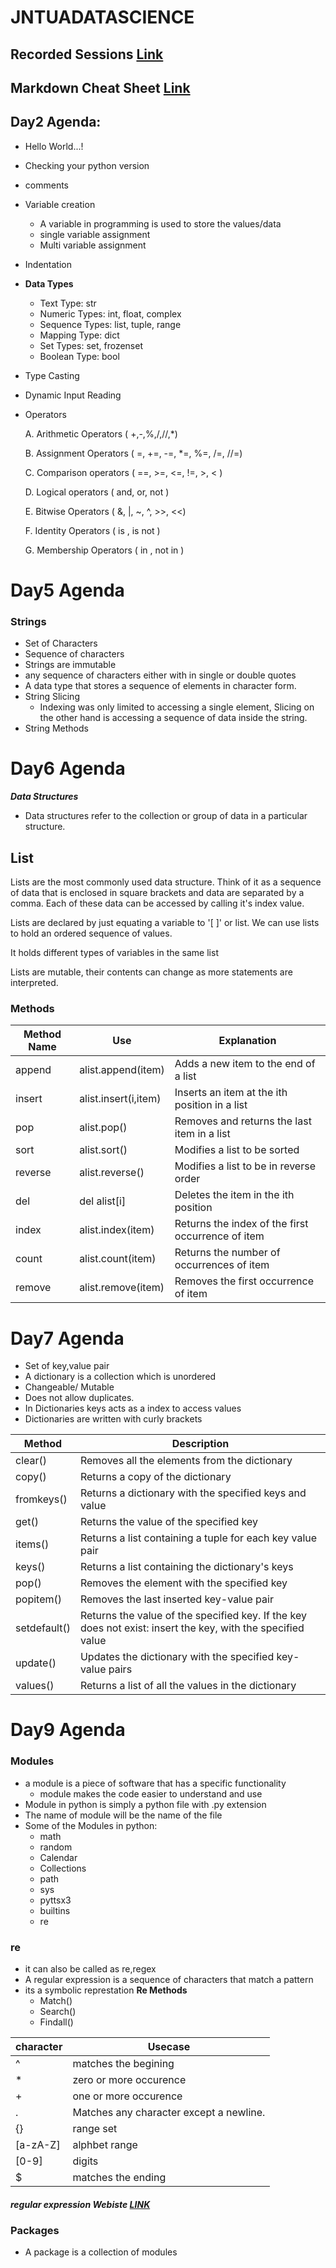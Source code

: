 # JNTUADATASCIENCE

## Recorded Sessions [Link](https://docs.google.com/spreadsheets/d/1A7VKQQ1u7MiTd6D38txwhca7kd_jtifWrZSSRyQGMCQ/edit?usp=sharing)

## Markdown Cheat Sheet [Link](https://www.markdownguide.org/cheat-sheet/)

## Day2 Agenda:
- Hello World...!
- Checking your python version 
- comments
- Variable  creation
    - A variable in programming is used to store the values/data
    - single variable assignment
    - Multi variable assignment
- Indentation
- **Data Types**
    - Text Type:	str
    - Numeric Types:	int, float, complex
    - Sequence Types:	list, tuple, range
    - Mapping Type:	dict
    - Set Types:	set, frozenset
    - Boolean Type:	bool

- Type Casting
- Dynamic Input Reading
- Operators

    A. Arithmetic Operators ( +,-,%,/,//,*)

    B. Assignment Operators ( =, +=, -=, *=, %=, /=, //=)

    C. Comparison operators ( ==, >=, <=, !=, >, < )

    D. Logical operators ( and, or, not )

    E. Bitwise Operators ( &, |, ~, ^, >>, <<)

    F. Identity Operators ( is , is not )

    G. Membership Operators ( in , not in )


# Day5 Agenda

### Strings
- Set of Characters
- Sequence of characters
- Strings are immutable
- any sequence of characters either with in single or double quotes
- A data type that stores a sequence of elements in character form.
- String Slicing
    - Indexing was only limited to accessing a single element, Slicing on the other hand is accessing a sequence of data inside the string.
- String Methods


# Day6 Agenda

***Data Structures***
- Data structures refer to the collection or group of data in a particular structure.

## List

Lists are the most commonly used data structure. Think of it as a sequence of data that is enclosed in square brackets and data are separated by a comma. Each of these data can be accessed by calling it's index value.

Lists are declared by just equating a variable to '[ ]' or list. We can use lists to hold an ordered sequence of values.

It holds different types of variables in the same list

Lists are mutable, their contents can change as more statements are interpreted.
 
### Methods

| Method Name | Use | Explanation |
|----|---|--|
| append | alist.append(item) | Adds a new item to the end of a list |
| insert	| alist.insert(i,item) |	Inserts an item at the ith position in a list |
|pop	|alist.pop()	|Removes and returns the last item in a list|
|sort|	alist.sort()|	Modifies a list to be sorted|
|reverse|	alist.reverse()|	Modifies a list to be in reverse order|
|del|	del alist[i]|	Deletes the item in the ith position|
|index|	alist.index(item)|	Returns the index of the first occurrence of item|
|count|	alist.count(item)|	Returns the number of occurrences of item|
|remove|	alist.remove(item)|	Removes the first occurrence of item|



# Day7 Agenda

- Set of key,value pair
- A dictionary is a collection which is unordered
- Changeable/ Mutable 
- Does not allow duplicates.
- In Dictionaries keys acts as a index to access values
- Dictionaries are written with curly brackets


| Method	| Description|
| --|--|
|clear()|	Removes all the elements from the dictionary|
|copy()|	Returns a copy of the dictionary|
|fromkeys()|	Returns a dictionary with the specified keys and value|
|get()|	Returns the value of the specified key|
|items()|	Returns a list containing a tuple for each key value pair|
|keys()|	Returns a list containing the dictionary's keys|
|pop()|	Removes the element with the specified key|
|popitem()|	Removes the last inserted key-value pair|
|setdefault()|	Returns the value of the specified key. If the key does not exist: insert the key, with the specified value|
|update()|	Updates the dictionary with the specified key-value pairs|
|values()|	Returns a list of all the values in the dictionary|


# Day9 Agenda
### Modules 

* a module is a piece of software that has a specific functionality
    - module makes the code easier to understand and use
* Module in python is simply a python file with .py extension
* The name of module will be the name of the file
* Some of the Modules in python:
    - math
    - random
    - Calendar
    - Collections
    - path
    - sys
    - pyttsx3
    - builtins
    - re 
    
### re
- it can also be called as re,regex
- A regular expression is a sequence of characters that match a pattern
- its a symbolic represtation
**Re Methods**
    - Match()
    - Search()
    - Findall()
   

|character | Usecase |
| -- | -- |
| ^ |        matches the begining|
| *  |       zero or more occurence|
 | +   |      one or more occurence|
| .    |     Matches any character except a newline.|
 | {}    |    range set|
| [a-zA-Z]|  alphbet range|
|[0-9]    | digits|
|$         | matches the ending|

##### regular expression Webiste [LINK](https://regex101.com/)
    
### Packages
* A package is a collection of modules
